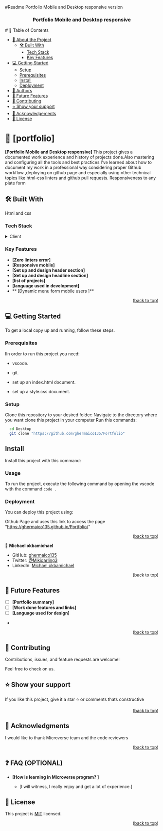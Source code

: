 <!-- @format -->

#Readme Portfolio Mobile and Desktop responsive version

  <div align="center">

  <h3><b>Portfolio Mobile and Desktop responsive</b></h3>

</div>
<!-- TABLE OF CONTENTS -->
# 📗 Table of Contents

- [📖 About the Project](#about-project)
  - [🛠 Built With](#built-with)
    - [Tech Stack](#tech-stack)
    - [Key Features](#key-features)
- [💻 Getting Started](#getting-started)
  - [Setup](#setup)
  - [Prerequisites](#prerequisites)
  - [Install](#install)
  - [Deployment](#triangular_flag_on_post-deployment)
- [👥 Authors](#authors)
- [🔭 Future Features](#future-features)
- [🤝 Contributing](#contributing)
- [⭐️ Show your support](#support)
- [🙏 Acknowledgements](#acknowledgements)
- [📝 License](#license)

# 📖 [portfolio]

**[Portfolio Mobile and Desktop responsive]** This project gives a documented work experience and history of projects done.Also mastering and configuring all the tools and best practices I've learned about how to document my work in a professional way considering proper Github workflow ,deploying on github page and especially using other technical
topics like html-css linters and github pull requests.
Responsiveness to any plate form

## 🛠 Built With

Html and css

### Tech Stack

<details>
  <summary>Client</summary>
  <ul>
    <li><a href="https://github.com/ghermaico135/Portfolio">portfolio</a></li>
    <li><a href="https://ghermaico135.github.io/Portfolio/">online version portfolio</a></li>
    
  </ul>
</details>

### Key Features

- **[Zero linters error]**
- **[Responsive mobile]**
- **[Set up and design header section]**
- **[Set up and design headline section]**
- **[list of projects]**
- **[language used in development]**
- ** [Dynamic menu form mobile users ]**

<p align="right">(<a href="#readme-top">back to top</a>)</p>

## 💻 Getting Started

To get a local copy up and running, follow these steps.

### Prerequisites

IIn order to run this project you need:

- vscode.

- git.

- set up an index.html document.
- set up a style.css document.

### Setup

Clone this repository to your desired folder:
Navigate to the directory where you want clone this project in your computer
Run this commands:

```sh
  cd Desktop
  git clone "https://github.com/ghermaico135/Portfolio"
```

## Install

Install this project with this command:

### Usage

To run the project, execute the following command by opening the
vscode with the command `code .`

### Deployment

You can deploy this project using:

Github Page and uses this link to access the page
"https://ghermaico135.github.io/Portfolio/"

<p align="right">(<a href="#readme-top">back to top</a>)</p>

👤 **Michael okbamichael**

- GitHub: [ghermaico135](https://github.com/ghermaico135)
- Twitter: [@Mikidarling3](https://twitter.com/@Mikidarling3)
- LinkedIn: [Michael okbamichael](https://www.linkedin.com/in/michael-okbamichael-966106263/)

<p align="right">(<a href="#readme-top">back to top</a>)</p>

## 🔭 Future Features

- [ ] **[Portfolio summary]**
- [ ] **[Work done features and links]**
- [ ] **[Language used for design]**
-

<p align="right">(<a href="#readme-top">back to top</a>)</p>

<!-- CONTRIBUTING -->

## 🤝 Contributing

Contributions, issues, and feature requests are welcome!

Feel free to check on us.

## ⭐️ Show your support

If you like this project, give it a star ⭐ or comments thats constructive

<p align="right">(<a href="#readme-top">back to top</a>)</p>

## 🙏 Acknowledgments

I would like to thank Microverse team and the code reviewers

<p align="right">(<a href="#readme-top">back to top</a>)</p>

## ❓ FAQ (OPTIONAL)

- **[How is learning in Microverse program? ]**

  - [I will witness, I really enjoy and get a lot of experience.]

## 📝 License

This project is [MIT](./MIT-license) licensed.

<p align="right">(<a href="#readme-top">back to top</a>)</p>

